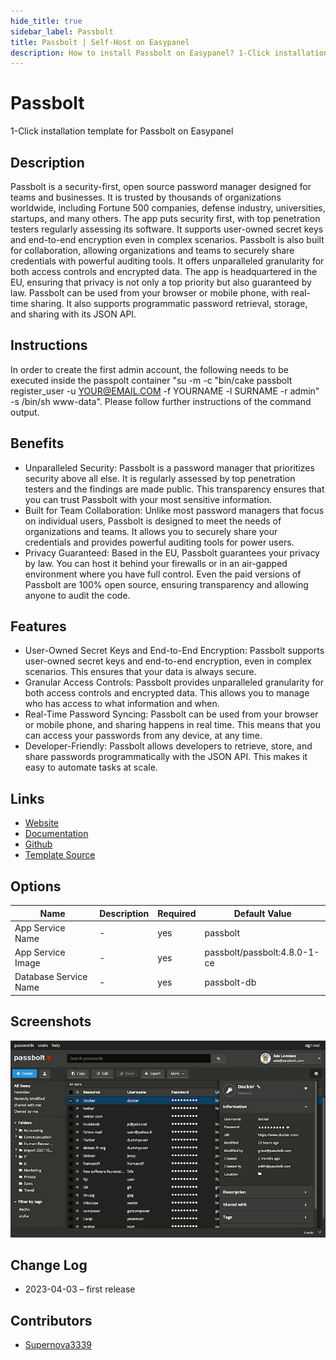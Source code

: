 ```yaml
---
hide_title: true
sidebar_label: Passbolt
title: Passbolt | Self-Host on Easypanel
description: How to install Passbolt on Easypanel? 1-Click installation template for Passbolt on Easypanel
---
```


<!-- generated -->

# Passbolt

1-Click installation template for Passbolt on Easypanel

## Description

Passbolt is a security-first, open source password manager designed for teams and businesses. It is trusted by thousands of organizations worldwide, including Fortune 500 companies, defense industry, universities, startups, and many others. The app puts security first, with top penetration testers regularly assessing its software. It supports user-owned secret keys and end-to-end encryption even in complex scenarios. Passbolt is also built for collaboration, allowing organizations and teams to securely share credentials with powerful auditing tools. It offers unparalleled granularity for both access controls and encrypted data. The app is headquartered in the EU, ensuring that privacy is not only a top priority but also guaranteed by law. Passbolt can be used from your browser or mobile phone, with real-time sharing. It also supports programmatic password retrieval, storage, and sharing with its JSON API.

## Instructions

In order to create the first admin account, the following needs to be executed inside the passpolt container &quot;su -m -c &quot;bin/cake passbolt register_user -u YOUR@EMAIL.COM -f YOURNAME -l SURNAME -r admin&quot; -s /bin/sh www-data&quot;. Please follow further instructions of the command output.

## Benefits

- Unparalleled Security: Passbolt is a password manager that prioritizes security above all else. It is regularly assessed by top penetration testers and the findings are made public. This transparency ensures that you can trust Passbolt with your most sensitive information.
- Built for Team Collaboration: Unlike most password managers that focus on individual users, Passbolt is designed to meet the needs of organizations and teams. It allows you to securely share your credentials and provides powerful auditing tools for power users.
- Privacy Guaranteed: Based in the EU, Passbolt guarantees your privacy by law. You can host it behind your firewalls or in an air-gapped environment where you have full control. Even the paid versions of Passbolt are 100% open source, ensuring transparency and allowing anyone to audit the code.

## Features

- User-Owned Secret Keys and End-to-End Encryption: Passbolt supports user-owned secret keys and end-to-end encryption, even in complex scenarios. This ensures that your data is always secure.
- Granular Access Controls: Passbolt provides unparalleled granularity for both access controls and encrypted data. This allows you to manage who has access to what information and when.
- Real-Time Password Syncing: Passbolt can be used from your browser or mobile phone, and sharing happens in real time. This means that you can access your passwords from any device, at any time.
- Developer-Friendly: Passbolt allows developers to retrieve, store, and share passwords programmatically with the JSON API. This makes it easy to automate tasks at scale.

## Links

- [Website](https://passbolt.com)
- [Documentation](https://help.passbolt.com)
- [Github](https://github.com/passbolt/)
- [Template Source](https://github.com/easypanel-io/templates/tree/main/templates/passbolt)

## Options

Name | Description | Required | Default Value
-|-|-|-
App Service Name | - | yes | passbolt
App Service Image | - | yes | passbolt/passbolt:4.8.0-1-ce
Database Service Name | - | yes | passbolt-db

## Screenshots

![Passbolt Screenshot](./assets/screenshot.jpg)

## Change Log

- 2023-04-03 – first release

## Contributors

- [Supernova3339](https://github.com/Supernova3339)
